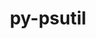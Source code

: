 ---
title: "py-psutil"
layout: cache
categories: [package, develop]
meta: {"versions": ["5.8.0", "5.9.2", "5.9.4", "5.9.5"], "compilers": ["apple-clang@=14.0.0", "apple-clang@=14.0.3", "gcc@=11.1.0", "gcc@=11.3.0", "gcc@=7.3.1", "gcc@=7.5.0", "oneapi@=2023.0.0", "oneapi@=2023.1.0", "oneapi@=2023.2.0"], "oss": ["amzn2", "ubuntu18.04", "ubuntu20.04", "ubuntu22.04", "ventura"], "platforms": ["darwin", "linux"], "targets": ["aarch64", "ivybridge", "neoverse_n1", "ppc64le", "x86_64", "x86_64_v3", "x86_64_v4"], "stacks": ["aws-isc", "aws-isc-aarch64", "data-vis-sdk", "e4s", "e4s-oneapi", "e4s-power", "ml-darwin-aarch64-mps", "ml-linux-x86_64-cpu", "ml-linux-x86_64-cuda", "ml-linux-x86_64-rocm", "radiuss", "root"], "num_specs": 134, "num_specs_by_stack": {"root": 134, "ml-darwin-aarch64-mps": 6, "aws-isc-aarch64": 6, "aws-isc": 3, "radiuss": 42, "e4s-power": 25, "e4s-oneapi": 10, "data-vis-sdk": 9, "e4s": 18, "ml-linux-x86_64-cuda": 7, "ml-linux-x86_64-rocm": 7, "ml-linux-x86_64-cpu": 7}}
spec_details: [{"hash": "fgs62dh7ugisbhgqj7sdst6fkpbgtj5d", "compiler": "apple-clang@=14.0.0", "versions": ["5.9.5"], "os": "ventura", "platform": "darwin", "target": "aarch64", "variants": ["build_system=python_pip"], "stacks": ["root", "ml-darwin-aarch64-mps"], "size": "-", "tarball": "https://binaries.spack.io/develop/build_cache/darwin-ventura-aarch64/apple-clang-14.0.0/py-psutil-5.9.5/darwin-ventura-aarch64-apple-clang-14.0.0-py-psutil-5.9.5-fgs62dh7ugisbhgqj7sdst6fkpbgtj5d.spack"}, {"hash": "kpgezqz3vezfevfazy3mk4caxkhsfrsn", "compiler": "apple-clang@=14.0.0", "versions": ["5.9.5"], "os": "ventura", "platform": "darwin", "target": "aarch64", "variants": ["build_system=python_pip"], "stacks": ["root", "ml-darwin-aarch64-mps"], "size": "-", "tarball": "https://binaries.spack.io/develop/build_cache/darwin-ventura-aarch64/apple-clang-14.0.0/py-psutil-5.9.5/darwin-ventura-aarch64-apple-clang-14.0.0-py-psutil-5.9.5-kpgezqz3vezfevfazy3mk4caxkhsfrsn.spack"}, {"hash": "a6twftlpzg3bhaldwkc7g3gdmaf3cbp4", "compiler": "apple-clang@=14.0.0", "versions": ["5.9.5"], "os": "ventura", "platform": "darwin", "target": "aarch64", "variants": ["build_system=python_pip"], "stacks": ["root", "ml-darwin-aarch64-mps"], "size": "-", "tarball": "https://binaries.spack.io/develop/build_cache/darwin-ventura-aarch64/apple-clang-14.0.0/py-psutil-5.9.5/darwin-ventura-aarch64-apple-clang-14.0.0-py-psutil-5.9.5-a6twftlpzg3bhaldwkc7g3gdmaf3cbp4.spack"}, {"hash": "23nzmp6o446zzglqrscmupw4kwwvuhkm", "compiler": "apple-clang@=14.0.0", "versions": ["5.9.5"], "os": "ventura", "platform": "darwin", "target": "aarch64", "variants": ["build_system=python_pip"], "stacks": ["root", "ml-darwin-aarch64-mps"], "size": "-", "tarball": "https://binaries.spack.io/develop/build_cache/darwin-ventura-aarch64/apple-clang-14.0.0/py-psutil-5.9.5/darwin-ventura-aarch64-apple-clang-14.0.0-py-psutil-5.9.5-23nzmp6o446zzglqrscmupw4kwwvuhkm.spack"}, {"hash": "weslvhy3rqk6td4pc5fzlzv7msfvwzly", "compiler": "apple-clang@=14.0.3", "versions": ["5.9.5"], "os": "ventura", "platform": "darwin", "target": "aarch64", "variants": ["build_system=python_pip"], "stacks": ["root", "ml-darwin-aarch64-mps"], "size": "-", "tarball": "https://binaries.spack.io/develop/build_cache/darwin-ventura-aarch64/apple-clang-14.0.3/py-psutil-5.9.5/darwin-ventura-aarch64-apple-clang-14.0.3-py-psutil-5.9.5-weslvhy3rqk6td4pc5fzlzv7msfvwzly.spack"}, {"hash": "k2f2nul6hnv2h7rmf4tb7akpf542ubtt", "compiler": "apple-clang@=14.0.3", "versions": ["5.9.5"], "os": "ventura", "platform": "darwin", "target": "aarch64", "variants": ["build_system=python_pip"], "stacks": ["root", "ml-darwin-aarch64-mps"], "size": "-", "tarball": "https://binaries.spack.io/develop/build_cache/darwin-ventura-aarch64/apple-clang-14.0.3/py-psutil-5.9.5/darwin-ventura-aarch64-apple-clang-14.0.3-py-psutil-5.9.5-k2f2nul6hnv2h7rmf4tb7akpf542ubtt.spack"}, {"hash": "jxrlavsfdqz7vth2e5ujv4vhicm7fghm", "compiler": "gcc@=7.3.1", "versions": ["5.9.5"], "os": "amzn2", "platform": "linux", "target": "aarch64", "variants": ["build_system=python_pip"], "stacks": ["root", "aws-isc-aarch64"], "size": "-", "tarball": "https://binaries.spack.io/develop/build_cache/linux-amzn2-aarch64/gcc-7.3.1/py-psutil-5.9.5/linux-amzn2-aarch64-gcc-7.3.1-py-psutil-5.9.5-jxrlavsfdqz7vth2e5ujv4vhicm7fghm.spack"}, {"hash": "45o5rad2eif3l64cu3zpluowgw2e2t3u", "compiler": "gcc@=7.3.1", "versions": ["5.9.4"], "os": "amzn2", "platform": "linux", "target": "aarch64", "variants": ["build_system=python_pip"], "stacks": ["root", "aws-isc-aarch64"], "size": "-", "tarball": "https://binaries.spack.io/develop/build_cache/linux-amzn2-aarch64/gcc-7.3.1/py-psutil-5.9.4/linux-amzn2-aarch64-gcc-7.3.1-py-psutil-5.9.4-45o5rad2eif3l64cu3zpluowgw2e2t3u.spack"}, {"hash": "mn72ufstud76llhndwfigeycpno3lpvn", "compiler": "gcc@=7.3.1", "versions": ["5.9.5"], "os": "amzn2", "platform": "linux", "target": "aarch64", "variants": ["build_system=python_pip"], "stacks": ["root", "aws-isc-aarch64"], "size": "-", "tarball": "https://binaries.spack.io/develop/build_cache/linux-amzn2-aarch64/gcc-7.3.1/py-psutil-5.9.5/linux-amzn2-aarch64-gcc-7.3.1-py-psutil-5.9.5-mn72ufstud76llhndwfigeycpno3lpvn.spack"}, {"hash": "guhpeh5vanhl2d4qe4gdtnkguonmpqrl", "compiler": "gcc@=7.3.1", "versions": ["5.9.2"], "os": "amzn2", "platform": "linux", "target": "ivybridge", "variants": ["build_system=python_pip"], "stacks": ["root"], "size": "-", "tarball": "https://binaries.spack.io/develop/build_cache/linux-amzn2-ivybridge/gcc-7.3.1/py-psutil-5.9.2/linux-amzn2-ivybridge-gcc-7.3.1-py-psutil-5.9.2-guhpeh5vanhl2d4qe4gdtnkguonmpqrl.spack"}, {"hash": "morhjasunmowj233mv4ez7mgq6dcjsdh", "compiler": "gcc@=7.3.1", "versions": ["5.9.2"], "os": "amzn2", "platform": "linux", "target": "ivybridge", "variants": ["build_system=python_pip"], "stacks": ["root"], "size": "-", "tarball": "https://binaries.spack.io/develop/build_cache/linux-amzn2-ivybridge/gcc-7.3.1/py-psutil-5.9.2/linux-amzn2-ivybridge-gcc-7.3.1-py-psutil-5.9.2-morhjasunmowj233mv4ez7mgq6dcjsdh.spack"}, {"hash": "2gjlt5xepnzernckzrr4ynheapdrxym2", "compiler": "gcc@=7.3.1", "versions": ["5.9.4"], "os": "amzn2", "platform": "linux", "target": "neoverse_n1", "variants": ["build_system=python_pip"], "stacks": ["root", "aws-isc-aarch64"], "size": "-", "tarball": "https://binaries.spack.io/develop/build_cache/linux-amzn2-neoverse_n1/gcc-7.3.1/py-psutil-5.9.4/linux-amzn2-neoverse_n1-gcc-7.3.1-py-psutil-5.9.4-2gjlt5xepnzernckzrr4ynheapdrxym2.spack"}, {"hash": "yxbxhztcido3a2yysmqhmgomd47dqg6r", "compiler": "gcc@=7.3.1", "versions": ["5.9.5"], "os": "amzn2", "platform": "linux", "target": "neoverse_n1", "variants": ["build_system=python_pip"], "stacks": ["root", "aws-isc-aarch64"], "size": "-", "tarball": "https://binaries.spack.io/develop/build_cache/linux-amzn2-neoverse_n1/gcc-7.3.1/py-psutil-5.9.5/linux-amzn2-neoverse_n1-gcc-7.3.1-py-psutil-5.9.5-yxbxhztcido3a2yysmqhmgomd47dqg6r.spack"}, {"hash": "y2mkeysj4c6f4rinquaassukjanfgqyz", "compiler": "gcc@=7.3.1", "versions": ["5.9.5"], "os": "amzn2", "platform": "linux", "target": "neoverse_n1", "variants": ["build_system=python_pip"], "stacks": ["root", "aws-isc-aarch64"], "size": "-", "tarball": "https://binaries.spack.io/develop/build_cache/linux-amzn2-neoverse_n1/gcc-7.3.1/py-psutil-5.9.5/linux-amzn2-neoverse_n1-gcc-7.3.1-py-psutil-5.9.5-y2mkeysj4c6f4rinquaassukjanfgqyz.spack"}, {"hash": "ewzd4lkw773e3dgmu3r32u34hmau7xo5", "compiler": "gcc@=7.3.1", "versions": ["5.9.2"], "os": "amzn2", "platform": "linux", "target": "x86_64_v3", "variants": ["build_system=python_pip"], "stacks": ["root"], "size": "-", "tarball": "https://binaries.spack.io/develop/build_cache/linux-amzn2-x86_64_v3/gcc-7.3.1/py-psutil-5.9.2/linux-amzn2-x86_64_v3-gcc-7.3.1-py-psutil-5.9.2-ewzd4lkw773e3dgmu3r32u34hmau7xo5.spack"}, {"hash": "o7vzapojwnelgdvvqlkpo2xnnlybv4hg", "compiler": "gcc@=7.3.1", "versions": ["5.9.2"], "os": "amzn2", "platform": "linux", "target": "x86_64_v3", "variants": [], "stacks": ["root"], "size": "-", "tarball": "https://binaries.spack.io/develop/build_cache/linux-amzn2-x86_64_v3/gcc-7.3.1/py-psutil-5.9.2/linux-amzn2-x86_64_v3-gcc-7.3.1-py-psutil-5.9.2-o7vzapojwnelgdvvqlkpo2xnnlybv4hg.spack"}, {"hash": "mvz4yiysmhmhvnux6jhmfavuotkybhay", "compiler": "gcc@=7.3.1", "versions": ["5.9.2"], "os": "amzn2", "platform": "linux", "target": "x86_64_v3", "variants": [], "stacks": ["root"], "size": "-", "tarball": "https://binaries.spack.io/develop/build_cache/linux-amzn2-x86_64_v3/gcc-7.3.1/py-psutil-5.9.2/linux-amzn2-x86_64_v3-gcc-7.3.1-py-psutil-5.9.2-mvz4yiysmhmhvnux6jhmfavuotkybhay.spack"}, {"hash": "fm24qsw36padaf7qjfq3ieo34rhpceso", "compiler": "gcc@=7.3.1", "versions": ["5.9.2"], "os": "amzn2", "platform": "linux", "target": "x86_64_v3", "variants": ["build_system=python_pip"], "stacks": ["root"], "size": "-", "tarball": "https://binaries.spack.io/develop/build_cache/linux-amzn2-x86_64_v3/gcc-7.3.1/py-psutil-5.9.2/linux-amzn2-x86_64_v3-gcc-7.3.1-py-psutil-5.9.2-fm24qsw36padaf7qjfq3ieo34rhpceso.spack"}, {"hash": "k4x4moxzxrpnpokl2qtlf3pmaicq7rve", "compiler": "gcc@=7.3.1", "versions": ["5.9.2"], "os": "amzn2", "platform": "linux", "target": "x86_64_v3", "variants": ["build_system=python_pip"], "stacks": ["root"], "size": "-", "tarball": "https://binaries.spack.io/develop/build_cache/linux-amzn2-x86_64_v3/gcc-7.3.1/py-psutil-5.9.2/linux-amzn2-x86_64_v3-gcc-7.3.1-py-psutil-5.9.2-k4x4moxzxrpnpokl2qtlf3pmaicq7rve.spack"}, {"hash": "zwjnigmh33e5w6x463crzdcw4okqx2rr", "compiler": "gcc@=7.3.1", "versions": ["5.9.5"], "os": "amzn2", "platform": "linux", "target": "x86_64_v3", "variants": ["build_system=python_pip"], "stacks": ["root", "aws-isc"], "size": "-", "tarball": "https://binaries.spack.io/develop/build_cache/linux-amzn2-x86_64_v3/gcc-7.3.1/py-psutil-5.9.5/linux-amzn2-x86_64_v3-gcc-7.3.1-py-psutil-5.9.5-zwjnigmh33e5w6x463crzdcw4okqx2rr.spack"}, {"hash": "fe7izc6z4qfq3ipzbiutsvs3dep3iqsx", "compiler": "gcc@=7.3.1", "versions": ["5.9.4"], "os": "amzn2", "platform": "linux", "target": "x86_64_v3", "variants": ["build_system=python_pip"], "stacks": ["root", "aws-isc"], "size": "-", "tarball": "https://binaries.spack.io/develop/build_cache/linux-amzn2-x86_64_v3/gcc-7.3.1/py-psutil-5.9.4/linux-amzn2-x86_64_v3-gcc-7.3.1-py-psutil-5.9.4-fe7izc6z4qfq3ipzbiutsvs3dep3iqsx.spack"}, {"hash": "tmx5x2co3p5qztox6nnth64p4zrulipw", "compiler": "gcc@=7.3.1", "versions": ["5.9.5"], "os": "amzn2", "platform": "linux", "target": "x86_64_v3", "variants": ["build_system=python_pip"], "stacks": ["root", "aws-isc"], "size": "-", "tarball": "https://binaries.spack.io/develop/build_cache/linux-amzn2-x86_64_v3/gcc-7.3.1/py-psutil-5.9.5/linux-amzn2-x86_64_v3-gcc-7.3.1-py-psutil-5.9.5-tmx5x2co3p5qztox6nnth64p4zrulipw.spack"}, {"hash": "4uujcjlmo6j74u7onezilqdsfmvfcrau", "compiler": "gcc@=7.3.1", "versions": ["5.9.2"], "os": "amzn2", "platform": "linux", "target": "x86_64_v4", "variants": [], "stacks": ["root"], "size": "-", "tarball": "https://binaries.spack.io/develop/build_cache/linux-amzn2-x86_64_v4/gcc-7.3.1/py-psutil-5.9.2/linux-amzn2-x86_64_v4-gcc-7.3.1-py-psutil-5.9.2-4uujcjlmo6j74u7onezilqdsfmvfcrau.spack"}, {"hash": "j2v4spysqyruyz4vf6pekqaka7bblynz", "compiler": "gcc@=7.5.0", "versions": ["5.8.0"], "os": "ubuntu18.04", "platform": "linux", "target": "x86_64", "variants": [], "stacks": ["root", "radiuss"], "size": "-", "tarball": "https://binaries.spack.io/develop/build_cache/linux-ubuntu18.04-x86_64/gcc-7.5.0/py-psutil-5.8.0/linux-ubuntu18.04-x86_64-gcc-7.5.0-py-psutil-5.8.0-j2v4spysqyruyz4vf6pekqaka7bblynz.spack"}, {"hash": "tv2uu2uqq3rkvvuyztbegzht7o5mk7cr", "compiler": "gcc@=7.5.0", "versions": ["5.8.0"], "os": "ubuntu18.04", "platform": "linux", "target": "x86_64", "variants": [], "stacks": ["root", "radiuss"], "size": "-", "tarball": "https://binaries.spack.io/develop/build_cache/linux-ubuntu18.04-x86_64/gcc-7.5.0/py-psutil-5.8.0/linux-ubuntu18.04-x86_64-gcc-7.5.0-py-psutil-5.8.0-tv2uu2uqq3rkvvuyztbegzht7o5mk7cr.spack"}, {"hash": "nkrf55fqtfkpxvhtkjpnvf4nl7u4nlrh", "compiler": "gcc@=7.5.0", "versions": ["5.8.0"], "os": "ubuntu18.04", "platform": "linux", "target": "x86_64", "variants": [], "stacks": ["root", "radiuss"], "size": "-", "tarball": "https://binaries.spack.io/develop/build_cache/linux-ubuntu18.04-x86_64/gcc-7.5.0/py-psutil-5.8.0/linux-ubuntu18.04-x86_64-gcc-7.5.0-py-psutil-5.8.0-nkrf55fqtfkpxvhtkjpnvf4nl7u4nlrh.spack"}, {"hash": "m6ugrbg3vp4phd7ksu6po37t4nwbzrfg", "compiler": "gcc@=7.5.0", "versions": ["5.9.2"], "os": "ubuntu18.04", "platform": "linux", "target": "x86_64", "variants": ["build_system=python_pip"], "stacks": ["root", "radiuss"], "size": "-", "tarball": "https://binaries.spack.io/develop/build_cache/linux-ubuntu18.04-x86_64/gcc-7.5.0/py-psutil-5.9.2/linux-ubuntu18.04-x86_64-gcc-7.5.0-py-psutil-5.9.2-m6ugrbg3vp4phd7ksu6po37t4nwbzrfg.spack"}, {"hash": "m7orln5wmpnvhgouz4c2xvcbm47stznd", "compiler": "gcc@=7.5.0", "versions": ["5.8.0"], "os": "ubuntu18.04", "platform": "linux", "target": "x86_64", "variants": [], "stacks": ["root", "radiuss"], "size": "-", "tarball": "https://binaries.spack.io/develop/build_cache/linux-ubuntu18.04-x86_64/gcc-7.5.0/py-psutil-5.8.0/linux-ubuntu18.04-x86_64-gcc-7.5.0-py-psutil-5.8.0-m7orln5wmpnvhgouz4c2xvcbm47stznd.spack"}, {"hash": "fqfoyrtmbefd2iqpad4nwafugbr6lp2s", "compiler": "gcc@=7.5.0", "versions": ["5.8.0"], "os": "ubuntu18.04", "platform": "linux", "target": "x86_64", "variants": [], "stacks": ["root", "radiuss"], "size": "-", "tarball": "https://binaries.spack.io/develop/build_cache/linux-ubuntu18.04-x86_64/gcc-7.5.0/py-psutil-5.8.0/linux-ubuntu18.04-x86_64-gcc-7.5.0-py-psutil-5.8.0-fqfoyrtmbefd2iqpad4nwafugbr6lp2s.spack"}, {"hash": "bberr5d2vciogxvwj3n5dlamkt4cxitr", "compiler": "gcc@=7.5.0", "versions": ["5.8.0"], "os": "ubuntu18.04", "platform": "linux", "target": "x86_64", "variants": [], "stacks": ["root", "radiuss"], "size": "-", "tarball": "https://binaries.spack.io/develop/build_cache/linux-ubuntu18.04-x86_64/gcc-7.5.0/py-psutil-5.8.0/linux-ubuntu18.04-x86_64-gcc-7.5.0-py-psutil-5.8.0-bberr5d2vciogxvwj3n5dlamkt4cxitr.spack"}, {"hash": "ennvzf24q5nnilisrzm35644qmzp37zg", "compiler": "gcc@=7.5.0", "versions": ["5.8.0"], "os": "ubuntu18.04", "platform": "linux", "target": "x86_64", "variants": [], "stacks": ["root", "radiuss"], "size": "-", "tarball": "https://binaries.spack.io/develop/build_cache/linux-ubuntu18.04-x86_64/gcc-7.5.0/py-psutil-5.8.0/linux-ubuntu18.04-x86_64-gcc-7.5.0-py-psutil-5.8.0-ennvzf24q5nnilisrzm35644qmzp37zg.spack"}, {"hash": "jldzvlmcenwtjksiqot2vwnjzzuyh4gn", "compiler": "gcc@=7.5.0", "versions": ["5.8.0"], "os": "ubuntu18.04", "platform": "linux", "target": "x86_64", "variants": [], "stacks": ["root", "radiuss"], "size": "-", "tarball": "https://binaries.spack.io/develop/build_cache/linux-ubuntu18.04-x86_64/gcc-7.5.0/py-psutil-5.8.0/linux-ubuntu18.04-x86_64-gcc-7.5.0-py-psutil-5.8.0-jldzvlmcenwtjksiqot2vwnjzzuyh4gn.spack"}, {"hash": "4fufruzin7bpmvymegwgwcah3helsgey", "compiler": "gcc@=7.5.0", "versions": ["5.8.0"], "os": "ubuntu18.04", "platform": "linux", "target": "x86_64", "variants": [], "stacks": ["root", "radiuss"], "size": "-", "tarball": "https://binaries.spack.io/develop/build_cache/linux-ubuntu18.04-x86_64/gcc-7.5.0/py-psutil-5.8.0/linux-ubuntu18.04-x86_64-gcc-7.5.0-py-psutil-5.8.0-4fufruzin7bpmvymegwgwcah3helsgey.spack"}, {"hash": "2am4yahmb3qd7s6v5kbjn2yg6mqv6o7i", "compiler": "gcc@=7.5.0", "versions": ["5.8.0"], "os": "ubuntu18.04", "platform": "linux", "target": "x86_64", "variants": [], "stacks": ["root", "radiuss"], "size": "-", "tarball": "https://binaries.spack.io/develop/build_cache/linux-ubuntu18.04-x86_64/gcc-7.5.0/py-psutil-5.8.0/linux-ubuntu18.04-x86_64-gcc-7.5.0-py-psutil-5.8.0-2am4yahmb3qd7s6v5kbjn2yg6mqv6o7i.spack"}, {"hash": "si6hw3vc6kghpewifciesijse4rl43rq", "compiler": "gcc@=7.5.0", "versions": ["5.9.2"], "os": "ubuntu18.04", "platform": "linux", "target": "x86_64", "variants": ["build_system=python_pip"], "stacks": ["root", "radiuss"], "size": "-", "tarball": "https://binaries.spack.io/develop/build_cache/linux-ubuntu18.04-x86_64/gcc-7.5.0/py-psutil-5.9.2/linux-ubuntu18.04-x86_64-gcc-7.5.0-py-psutil-5.9.2-si6hw3vc6kghpewifciesijse4rl43rq.spack"}, {"hash": "4pnq7rrl3eoj3j2j4yjlj62up4dkymnv", "compiler": "gcc@=7.5.0", "versions": ["5.8.0"], "os": "ubuntu18.04", "platform": "linux", "target": "x86_64", "variants": [], "stacks": ["root", "radiuss"], "size": "-", "tarball": "https://binaries.spack.io/develop/build_cache/linux-ubuntu18.04-x86_64/gcc-7.5.0/py-psutil-5.8.0/linux-ubuntu18.04-x86_64-gcc-7.5.0-py-psutil-5.8.0-4pnq7rrl3eoj3j2j4yjlj62up4dkymnv.spack"}, {"hash": "ie3md646h6744d23nwqxfut565sjpwvc", "compiler": "gcc@=7.5.0", "versions": ["5.8.0"], "os": "ubuntu18.04", "platform": "linux", "target": "x86_64", "variants": [], "stacks": ["root", "radiuss"], "size": "-", "tarball": "https://binaries.spack.io/develop/build_cache/linux-ubuntu18.04-x86_64/gcc-7.5.0/py-psutil-5.8.0/linux-ubuntu18.04-x86_64-gcc-7.5.0-py-psutil-5.8.0-ie3md646h6744d23nwqxfut565sjpwvc.spack"}, {"hash": "orsftyzs2ys4z2vcwhikorpbkn7uxs5h", "compiler": "gcc@=7.5.0", "versions": ["5.8.0"], "os": "ubuntu18.04", "platform": "linux", "target": "x86_64", "variants": [], "stacks": ["root", "radiuss"], "size": "-", "tarball": "https://binaries.spack.io/develop/build_cache/linux-ubuntu18.04-x86_64/gcc-7.5.0/py-psutil-5.8.0/linux-ubuntu18.04-x86_64-gcc-7.5.0-py-psutil-5.8.0-orsftyzs2ys4z2vcwhikorpbkn7uxs5h.spack"}, {"hash": "pcqh6fvh7ydyte4ihj73xajm6r47yxkp", "compiler": "gcc@=7.5.0", "versions": ["5.8.0"], "os": "ubuntu18.04", "platform": "linux", "target": "x86_64", "variants": [], "stacks": ["root", "radiuss"], "size": "-", "tarball": "https://binaries.spack.io/develop/build_cache/linux-ubuntu18.04-x86_64/gcc-7.5.0/py-psutil-5.8.0/linux-ubuntu18.04-x86_64-gcc-7.5.0-py-psutil-5.8.0-pcqh6fvh7ydyte4ihj73xajm6r47yxkp.spack"}, {"hash": "rxnsupkboirz2fetmnit3mp7vvcaeek4", "compiler": "gcc@=7.5.0", "versions": ["5.8.0"], "os": "ubuntu18.04", "platform": "linux", "target": "x86_64", "variants": [], "stacks": ["root", "radiuss"], "size": "-", "tarball": "https://binaries.spack.io/develop/build_cache/linux-ubuntu18.04-x86_64/gcc-7.5.0/py-psutil-5.8.0/linux-ubuntu18.04-x86_64-gcc-7.5.0-py-psutil-5.8.0-rxnsupkboirz2fetmnit3mp7vvcaeek4.spack"}, {"hash": "wendkwzynm2cnrtlhysqslij4gdyrxdo", "compiler": "gcc@=7.5.0", "versions": ["5.8.0"], "os": "ubuntu18.04", "platform": "linux", "target": "x86_64", "variants": [], "stacks": ["root", "radiuss"], "size": "-", "tarball": "https://binaries.spack.io/develop/build_cache/linux-ubuntu18.04-x86_64/gcc-7.5.0/py-psutil-5.8.0/linux-ubuntu18.04-x86_64-gcc-7.5.0-py-psutil-5.8.0-wendkwzynm2cnrtlhysqslij4gdyrxdo.spack"}, {"hash": "lxmndoktrtys55p2aiojynezmt3bhz4j", "compiler": "gcc@=7.5.0", "versions": ["5.9.2"], "os": "ubuntu18.04", "platform": "linux", "target": "x86_64", "variants": ["build_system=python_pip"], "stacks": ["root", "radiuss"], "size": "-", "tarball": "https://binaries.spack.io/develop/build_cache/linux-ubuntu18.04-x86_64/gcc-7.5.0/py-psutil-5.9.2/linux-ubuntu18.04-x86_64-gcc-7.5.0-py-psutil-5.9.2-lxmndoktrtys55p2aiojynezmt3bhz4j.spack"}, {"hash": "yyul2tkhyjhoaz67ljeutjlu5bzudyj3", "compiler": "gcc@=7.5.0", "versions": ["5.9.4"], "os": "ubuntu18.04", "platform": "linux", "target": "x86_64", "variants": ["build_system=python_pip"], "stacks": ["root", "radiuss"], "size": "-", "tarball": "https://binaries.spack.io/develop/build_cache/linux-ubuntu18.04-x86_64/gcc-7.5.0/py-psutil-5.9.4/linux-ubuntu18.04-x86_64-gcc-7.5.0-py-psutil-5.9.4-yyul2tkhyjhoaz67ljeutjlu5bzudyj3.spack"}, {"hash": "ldbht2medsytlkh7nhdo54gn47cj5hqf", "compiler": "gcc@=7.5.0", "versions": ["5.8.0"], "os": "ubuntu18.04", "platform": "linux", "target": "x86_64", "variants": [], "stacks": ["root", "radiuss"], "size": "-", "tarball": "https://binaries.spack.io/develop/build_cache/linux-ubuntu18.04-x86_64/gcc-7.5.0/py-psutil-5.8.0/linux-ubuntu18.04-x86_64-gcc-7.5.0-py-psutil-5.8.0-ldbht2medsytlkh7nhdo54gn47cj5hqf.spack"}, {"hash": "nipbjcacvflvvhqqyiz7scpcrdjwod45", "compiler": "gcc@=7.5.0", "versions": ["5.8.0"], "os": "ubuntu18.04", "platform": "linux", "target": "x86_64", "variants": [], "stacks": ["root", "radiuss"], "size": "-", "tarball": "https://binaries.spack.io/develop/build_cache/linux-ubuntu18.04-x86_64/gcc-7.5.0/py-psutil-5.8.0/linux-ubuntu18.04-x86_64-gcc-7.5.0-py-psutil-5.8.0-nipbjcacvflvvhqqyiz7scpcrdjwod45.spack"}, {"hash": "2wjovl52vzmx6ylggdnchelrfhehcjny", "compiler": "gcc@=7.5.0", "versions": ["5.8.0"], "os": "ubuntu18.04", "platform": "linux", "target": "x86_64", "variants": [], "stacks": ["root", "radiuss"], "size": "-", "tarball": "https://binaries.spack.io/develop/build_cache/linux-ubuntu18.04-x86_64/gcc-7.5.0/py-psutil-5.8.0/linux-ubuntu18.04-x86_64-gcc-7.5.0-py-psutil-5.8.0-2wjovl52vzmx6ylggdnchelrfhehcjny.spack"}, {"hash": "35sjouuuyo2vtx4d4gbaamlrnylzmsi7", "compiler": "gcc@=7.5.0", "versions": ["5.8.0"], "os": "ubuntu18.04", "platform": "linux", "target": "x86_64", "variants": [], "stacks": ["root", "radiuss"], "size": "-", "tarball": "https://binaries.spack.io/develop/build_cache/linux-ubuntu18.04-x86_64/gcc-7.5.0/py-psutil-5.8.0/linux-ubuntu18.04-x86_64-gcc-7.5.0-py-psutil-5.8.0-35sjouuuyo2vtx4d4gbaamlrnylzmsi7.spack"}, {"hash": "f7v3yjqe46gysnguvhjzkeuwverpui5d", "compiler": "gcc@=7.5.0", "versions": ["5.8.0"], "os": "ubuntu18.04", "platform": "linux", "target": "x86_64", "variants": [], "stacks": ["root", "radiuss"], "size": "-", "tarball": "https://binaries.spack.io/develop/build_cache/linux-ubuntu18.04-x86_64/gcc-7.5.0/py-psutil-5.8.0/linux-ubuntu18.04-x86_64-gcc-7.5.0-py-psutil-5.8.0-f7v3yjqe46gysnguvhjzkeuwverpui5d.spack"}, {"hash": "4zke6utbpzll6ir5wua7olqemfjazhlv", "compiler": "gcc@=7.5.0", "versions": ["5.8.0"], "os": "ubuntu18.04", "platform": "linux", "target": "x86_64", "variants": [], "stacks": ["root", "radiuss"], "size": "-", "tarball": "https://binaries.spack.io/develop/build_cache/linux-ubuntu18.04-x86_64/gcc-7.5.0/py-psutil-5.8.0/linux-ubuntu18.04-x86_64-gcc-7.5.0-py-psutil-5.8.0-4zke6utbpzll6ir5wua7olqemfjazhlv.spack"}, {"hash": "2dmnt3ohl2ozqhbm7aci4mv64h4rfyua", "compiler": "gcc@=7.5.0", "versions": ["5.8.0"], "os": "ubuntu18.04", "platform": "linux", "target": "x86_64", "variants": [], "stacks": ["root", "radiuss"], "size": "-", "tarball": "https://binaries.spack.io/develop/build_cache/linux-ubuntu18.04-x86_64/gcc-7.5.0/py-psutil-5.8.0/linux-ubuntu18.04-x86_64-gcc-7.5.0-py-psutil-5.8.0-2dmnt3ohl2ozqhbm7aci4mv64h4rfyua.spack"}, {"hash": "42ebflyqt7ggzd56vtjvqeynrqhnfwlj", "compiler": "gcc@=7.5.0", "versions": ["5.8.0"], "os": "ubuntu18.04", "platform": "linux", "target": "x86_64", "variants": [], "stacks": ["root", "radiuss"], "size": "-", "tarball": "https://binaries.spack.io/develop/build_cache/linux-ubuntu18.04-x86_64/gcc-7.5.0/py-psutil-5.8.0/linux-ubuntu18.04-x86_64-gcc-7.5.0-py-psutil-5.8.0-42ebflyqt7ggzd56vtjvqeynrqhnfwlj.spack"}, {"hash": "y3dm3kxb3funxcv6r3cjpgmvhp55c2ya", "compiler": "gcc@=7.5.0", "versions": ["5.8.0"], "os": "ubuntu18.04", "platform": "linux", "target": "x86_64", "variants": [], "stacks": ["root", "radiuss"], "size": "-", "tarball": "https://binaries.spack.io/develop/build_cache/linux-ubuntu18.04-x86_64/gcc-7.5.0/py-psutil-5.8.0/linux-ubuntu18.04-x86_64-gcc-7.5.0-py-psutil-5.8.0-y3dm3kxb3funxcv6r3cjpgmvhp55c2ya.spack"}, {"hash": "gdmoqkkuogobb2bgz47q5rpdcjap2f5j", "compiler": "gcc@=7.5.0", "versions": ["5.8.0"], "os": "ubuntu18.04", "platform": "linux", "target": "x86_64", "variants": [], "stacks": ["root", "radiuss"], "size": "-", "tarball": "https://binaries.spack.io/develop/build_cache/linux-ubuntu18.04-x86_64/gcc-7.5.0/py-psutil-5.8.0/linux-ubuntu18.04-x86_64-gcc-7.5.0-py-psutil-5.8.0-gdmoqkkuogobb2bgz47q5rpdcjap2f5j.spack"}, {"hash": "jfifqvi2j7cpabm5nicl3hf23lvwyroa", "compiler": "gcc@=7.5.0", "versions": ["5.8.0"], "os": "ubuntu18.04", "platform": "linux", "target": "x86_64", "variants": [], "stacks": ["root", "radiuss"], "size": "-", "tarball": "https://binaries.spack.io/develop/build_cache/linux-ubuntu18.04-x86_64/gcc-7.5.0/py-psutil-5.8.0/linux-ubuntu18.04-x86_64-gcc-7.5.0-py-psutil-5.8.0-jfifqvi2j7cpabm5nicl3hf23lvwyroa.spack"}, {"hash": "i535htzf4jk7bcuidvuoubxwswrobeqm", "compiler": "gcc@=7.5.0", "versions": ["5.8.0"], "os": "ubuntu18.04", "platform": "linux", "target": "x86_64", "variants": [], "stacks": ["root", "radiuss"], "size": "-", "tarball": "https://binaries.spack.io/develop/build_cache/linux-ubuntu18.04-x86_64/gcc-7.5.0/py-psutil-5.8.0/linux-ubuntu18.04-x86_64-gcc-7.5.0-py-psutil-5.8.0-i535htzf4jk7bcuidvuoubxwswrobeqm.spack"}, {"hash": "5faeatb5behiahw53i6lc4d774xfd5nk", "compiler": "gcc@=7.5.0", "versions": ["5.8.0"], "os": "ubuntu18.04", "platform": "linux", "target": "x86_64", "variants": [], "stacks": ["root", "radiuss"], "size": "-", "tarball": "https://binaries.spack.io/develop/build_cache/linux-ubuntu18.04-x86_64/gcc-7.5.0/py-psutil-5.8.0/linux-ubuntu18.04-x86_64-gcc-7.5.0-py-psutil-5.8.0-5faeatb5behiahw53i6lc4d774xfd5nk.spack"}, {"hash": "72g3s2jizzcfd3cudcn3k5bvenftmjgl", "compiler": "gcc@=7.5.0", "versions": ["5.8.0"], "os": "ubuntu18.04", "platform": "linux", "target": "x86_64", "variants": [], "stacks": ["root", "radiuss"], "size": "-", "tarball": "https://binaries.spack.io/develop/build_cache/linux-ubuntu18.04-x86_64/gcc-7.5.0/py-psutil-5.8.0/linux-ubuntu18.04-x86_64-gcc-7.5.0-py-psutil-5.8.0-72g3s2jizzcfd3cudcn3k5bvenftmjgl.spack"}, {"hash": "qehczztlpfjoksadkfh6vughodofwt5e", "compiler": "gcc@=7.5.0", "versions": ["5.9.4"], "os": "ubuntu18.04", "platform": "linux", "target": "x86_64_v3", "variants": ["build_system=python_pip"], "stacks": ["root", "radiuss"], "size": "-", "tarball": "https://binaries.spack.io/develop/build_cache/linux-ubuntu18.04-x86_64_v3/gcc-7.5.0/py-psutil-5.9.4/linux-ubuntu18.04-x86_64_v3-gcc-7.5.0-py-psutil-5.9.4-qehczztlpfjoksadkfh6vughodofwt5e.spack"}, {"hash": "77b5ijbawtl7qsn7ahlsjwlwp3aqrcih", "compiler": "gcc@=7.5.0", "versions": ["5.9.4"], "os": "ubuntu18.04", "platform": "linux", "target": "x86_64_v3", "variants": ["build_system=python_pip"], "stacks": ["root", "radiuss"], "size": "-", "tarball": "https://binaries.spack.io/develop/build_cache/linux-ubuntu18.04-x86_64_v3/gcc-7.5.0/py-psutil-5.9.4/linux-ubuntu18.04-x86_64_v3-gcc-7.5.0-py-psutil-5.9.4-77b5ijbawtl7qsn7ahlsjwlwp3aqrcih.spack"}, {"hash": "pqzptwdujcrejd3zaqtucg3hz64xghtn", "compiler": "gcc@=7.5.0", "versions": ["5.9.4"], "os": "ubuntu18.04", "platform": "linux", "target": "x86_64_v3", "variants": ["build_system=python_pip"], "stacks": ["root", "radiuss"], "size": "-", "tarball": "https://binaries.spack.io/develop/build_cache/linux-ubuntu18.04-x86_64_v3/gcc-7.5.0/py-psutil-5.9.4/linux-ubuntu18.04-x86_64_v3-gcc-7.5.0-py-psutil-5.9.4-pqzptwdujcrejd3zaqtucg3hz64xghtn.spack"}, {"hash": "xn2nyeirbi4su33uyqqpgxnkinj5z5zb", "compiler": "gcc@=7.5.0", "versions": ["5.9.4"], "os": "ubuntu18.04", "platform": "linux", "target": "x86_64_v3", "variants": ["build_system=python_pip"], "stacks": ["root", "radiuss"], "size": "-", "tarball": "https://binaries.spack.io/develop/build_cache/linux-ubuntu18.04-x86_64_v3/gcc-7.5.0/py-psutil-5.9.4/linux-ubuntu18.04-x86_64_v3-gcc-7.5.0-py-psutil-5.9.4-xn2nyeirbi4su33uyqqpgxnkinj5z5zb.spack"}, {"hash": "ekvhgffeta6zikvzil2krlamtmocohvg", "compiler": "gcc@=7.5.0", "versions": ["5.9.4"], "os": "ubuntu18.04", "platform": "linux", "target": "x86_64_v3", "variants": ["build_system=python_pip"], "stacks": ["root", "radiuss"], "size": "-", "tarball": "https://binaries.spack.io/develop/build_cache/linux-ubuntu18.04-x86_64_v3/gcc-7.5.0/py-psutil-5.9.4/linux-ubuntu18.04-x86_64_v3-gcc-7.5.0-py-psutil-5.9.4-ekvhgffeta6zikvzil2krlamtmocohvg.spack"}, {"hash": "mcaplnytwddvce6uctbepw5ia4n25tyi", "compiler": "gcc@=7.5.0", "versions": ["5.9.4"], "os": "ubuntu18.04", "platform": "linux", "target": "x86_64_v3", "variants": ["build_system=python_pip"], "stacks": ["root", "radiuss"], "size": "-", "tarball": "https://binaries.spack.io/develop/build_cache/linux-ubuntu18.04-x86_64_v3/gcc-7.5.0/py-psutil-5.9.4/linux-ubuntu18.04-x86_64_v3-gcc-7.5.0-py-psutil-5.9.4-mcaplnytwddvce6uctbepw5ia4n25tyi.spack"}, {"hash": "5lshcvevwzsnoliy2u4txstcso2shpvn", "compiler": "gcc@=7.5.0", "versions": ["5.9.5"], "os": "ubuntu18.04", "platform": "linux", "target": "x86_64_v3", "variants": ["build_system=python_pip"], "stacks": ["root", "radiuss"], "size": "-", "tarball": "https://binaries.spack.io/develop/build_cache/linux-ubuntu18.04-x86_64_v3/gcc-7.5.0/py-psutil-5.9.5/linux-ubuntu18.04-x86_64_v3-gcc-7.5.0-py-psutil-5.9.5-5lshcvevwzsnoliy2u4txstcso2shpvn.spack"}, {"hash": "etuitb75uqv2fzxvk3koiyku5sc47uyc", "compiler": "gcc@=7.5.0", "versions": ["5.9.5"], "os": "ubuntu18.04", "platform": "linux", "target": "x86_64_v3", "variants": ["build_system=python_pip"], "stacks": ["root", "radiuss"], "size": "-", "tarball": "https://binaries.spack.io/develop/build_cache/linux-ubuntu18.04-x86_64_v3/gcc-7.5.0/py-psutil-5.9.5/linux-ubuntu18.04-x86_64_v3-gcc-7.5.0-py-psutil-5.9.5-etuitb75uqv2fzxvk3koiyku5sc47uyc.spack"}, {"hash": "gnfro75erih43jpnwduckefy42vlbvj6", "compiler": "gcc@=11.1.0", "versions": ["5.9.5"], "os": "ubuntu20.04", "platform": "linux", "target": "ppc64le", "variants": ["build_system=python_pip"], "stacks": ["root", "e4s-power"], "size": "-", "tarball": "https://binaries.spack.io/develop/build_cache/linux-ubuntu20.04-ppc64le/gcc-11.1.0/py-psutil-5.9.5/linux-ubuntu20.04-ppc64le-gcc-11.1.0-py-psutil-5.9.5-gnfro75erih43jpnwduckefy42vlbvj6.spack"}, {"hash": "bq47itpsdthxuofzx7pvzzadvqyp2ugg", "compiler": "gcc@=11.1.0", "versions": ["5.9.4"], "os": "ubuntu20.04", "platform": "linux", "target": "ppc64le", "variants": ["build_system=python_pip"], "stacks": ["root", "e4s-power"], "size": "-", "tarball": "https://binaries.spack.io/develop/build_cache/linux-ubuntu20.04-ppc64le/gcc-11.1.0/py-psutil-5.9.4/linux-ubuntu20.04-ppc64le-gcc-11.1.0-py-psutil-5.9.4-bq47itpsdthxuofzx7pvzzadvqyp2ugg.spack"}, {"hash": "lkfrk5iimgm6l2r2lmbloodqvcbuimtz", "compiler": "gcc@=11.1.0", "versions": ["5.9.4"], "os": "ubuntu20.04", "platform": "linux", "target": "ppc64le", "variants": ["build_system=python_pip"], "stacks": ["root", "e4s-power"], "size": "-", "tarball": "https://binaries.spack.io/develop/build_cache/linux-ubuntu20.04-ppc64le/gcc-11.1.0/py-psutil-5.9.4/linux-ubuntu20.04-ppc64le-gcc-11.1.0-py-psutil-5.9.4-lkfrk5iimgm6l2r2lmbloodqvcbuimtz.spack"}, {"hash": "x2aobnsmy3rauio6we6oebjsasyiiphr", "compiler": "gcc@=11.1.0", "versions": ["5.9.5"], "os": "ubuntu20.04", "platform": "linux", "target": "ppc64le", "variants": ["build_system=python_pip"], "stacks": ["root", "e4s-power"], "size": "-", "tarball": "https://binaries.spack.io/develop/build_cache/linux-ubuntu20.04-ppc64le/gcc-11.1.0/py-psutil-5.9.5/linux-ubuntu20.04-ppc64le-gcc-11.1.0-py-psutil-5.9.5-x2aobnsmy3rauio6we6oebjsasyiiphr.spack"}, {"hash": "ikfjvbkmvor352363jhkrdfkdxenjqsa", "compiler": "gcc@=11.1.0", "versions": ["5.9.5"], "os": "ubuntu20.04", "platform": "linux", "target": "ppc64le", "variants": ["build_system=python_pip"], "stacks": ["root", "e4s-power"], "size": "-", "tarball": "https://binaries.spack.io/develop/build_cache/linux-ubuntu20.04-ppc64le/gcc-11.1.0/py-psutil-5.9.5/linux-ubuntu20.04-ppc64le-gcc-11.1.0-py-psutil-5.9.5-ikfjvbkmvor352363jhkrdfkdxenjqsa.spack"}, {"hash": "luks2okf4euemdr6brshj7q7fo3kbtvc", "compiler": "gcc@=11.1.0", "versions": ["5.9.5"], "os": "ubuntu20.04", "platform": "linux", "target": "ppc64le", "variants": ["build_system=python_pip"], "stacks": ["root", "e4s-power"], "size": "-", "tarball": "https://binaries.spack.io/develop/build_cache/linux-ubuntu20.04-ppc64le/gcc-11.1.0/py-psutil-5.9.5/linux-ubuntu20.04-ppc64le-gcc-11.1.0-py-psutil-5.9.5-luks2okf4euemdr6brshj7q7fo3kbtvc.spack"}, {"hash": "yi2erm2b72tlflvclntotjxhl4tv54db", "compiler": "gcc@=11.1.0", "versions": ["5.9.5"], "os": "ubuntu20.04", "platform": "linux", "target": "ppc64le", "variants": ["build_system=python_pip"], "stacks": ["root", "e4s-power"], "size": "-", "tarball": "https://binaries.spack.io/develop/build_cache/linux-ubuntu20.04-ppc64le/gcc-11.1.0/py-psutil-5.9.5/linux-ubuntu20.04-ppc64le-gcc-11.1.0-py-psutil-5.9.5-yi2erm2b72tlflvclntotjxhl4tv54db.spack"}, {"hash": "fll7k5u2vdp5mlsy4lq4ulxrdtsxu53l", "compiler": "gcc@=11.1.0", "versions": ["5.9.5"], "os": "ubuntu20.04", "platform": "linux", "target": "ppc64le", "variants": ["build_system=python_pip"], "stacks": ["root", "e4s-power"], "size": "-", "tarball": "https://binaries.spack.io/develop/build_cache/linux-ubuntu20.04-ppc64le/gcc-11.1.0/py-psutil-5.9.5/linux-ubuntu20.04-ppc64le-gcc-11.1.0-py-psutil-5.9.5-fll7k5u2vdp5mlsy4lq4ulxrdtsxu53l.spack"}, {"hash": "vv6pc77vtc5ah6kt5shbjgbkqhkxzypq", "compiler": "gcc@=11.1.0", "versions": ["5.9.5"], "os": "ubuntu20.04", "platform": "linux", "target": "ppc64le", "variants": ["build_system=python_pip"], "stacks": ["root", "e4s-power"], "size": "-", "tarball": "https://binaries.spack.io/develop/build_cache/linux-ubuntu20.04-ppc64le/gcc-11.1.0/py-psutil-5.9.5/linux-ubuntu20.04-ppc64le-gcc-11.1.0-py-psutil-5.9.5-vv6pc77vtc5ah6kt5shbjgbkqhkxzypq.spack"}, {"hash": "uknmj3icnstdui5wqj3br4dx4zrpb2ld", "compiler": "gcc@=11.1.0", "versions": ["5.9.5"], "os": "ubuntu20.04", "platform": "linux", "target": "ppc64le", "variants": ["build_system=python_pip"], "stacks": ["root", "e4s-power"], "size": "-", "tarball": "https://binaries.spack.io/develop/build_cache/linux-ubuntu20.04-ppc64le/gcc-11.1.0/py-psutil-5.9.5/linux-ubuntu20.04-ppc64le-gcc-11.1.0-py-psutil-5.9.5-uknmj3icnstdui5wqj3br4dx4zrpb2ld.spack"}, {"hash": "tjpr6dwtvhufuqb6byy5cjmpng6efjrw", "compiler": "gcc@=11.1.0", "versions": ["5.9.5"], "os": "ubuntu20.04", "platform": "linux", "target": "ppc64le", "variants": ["build_system=python_pip"], "stacks": ["root", "e4s-power"], "size": "-", "tarball": "https://binaries.spack.io/develop/build_cache/linux-ubuntu20.04-ppc64le/gcc-11.1.0/py-psutil-5.9.5/linux-ubuntu20.04-ppc64le-gcc-11.1.0-py-psutil-5.9.5-tjpr6dwtvhufuqb6byy5cjmpng6efjrw.spack"}, {"hash": "y6xvvx3oat6rg4tenfosilvgdpivtj5l", "compiler": "gcc@=11.1.0", "versions": ["5.9.5"], "os": "ubuntu20.04", "platform": "linux", "target": "ppc64le", "variants": ["build_system=python_pip"], "stacks": ["root", "e4s-power"], "size": "-", "tarball": "https://binaries.spack.io/develop/build_cache/linux-ubuntu20.04-ppc64le/gcc-11.1.0/py-psutil-5.9.5/linux-ubuntu20.04-ppc64le-gcc-11.1.0-py-psutil-5.9.5-y6xvvx3oat6rg4tenfosilvgdpivtj5l.spack"}, {"hash": "a2fsocxwusj4n3b45nc3v2crl3rk4tz2", "compiler": "gcc@=11.1.0", "versions": ["5.9.4"], "os": "ubuntu20.04", "platform": "linux", "target": "ppc64le", "variants": ["build_system=python_pip"], "stacks": ["root", "e4s-power"], "size": "-", "tarball": "https://binaries.spack.io/develop/build_cache/linux-ubuntu20.04-ppc64le/gcc-11.1.0/py-psutil-5.9.4/linux-ubuntu20.04-ppc64le-gcc-11.1.0-py-psutil-5.9.4-a2fsocxwusj4n3b45nc3v2crl3rk4tz2.spack"}, {"hash": "az5ba3xcglntbltms2d6dkhygr2hzvmo", "compiler": "gcc@=11.1.0", "versions": ["5.9.5"], "os": "ubuntu20.04", "platform": "linux", "target": "ppc64le", "variants": ["build_system=python_pip"], "stacks": ["root", "e4s-power"], "size": "-", "tarball": "https://binaries.spack.io/develop/build_cache/linux-ubuntu20.04-ppc64le/gcc-11.1.0/py-psutil-5.9.5/linux-ubuntu20.04-ppc64le-gcc-11.1.0-py-psutil-5.9.5-az5ba3xcglntbltms2d6dkhygr2hzvmo.spack"}, {"hash": "6raixopr56uuzcefkabsvlc5xvja2367", "compiler": "gcc@=11.1.0", "versions": ["5.9.5"], "os": "ubuntu20.04", "platform": "linux", "target": "ppc64le", "variants": ["build_system=python_pip"], "stacks": ["root", "e4s-power"], "size": "-", "tarball": "https://binaries.spack.io/develop/build_cache/linux-ubuntu20.04-ppc64le/gcc-11.1.0/py-psutil-5.9.5/linux-ubuntu20.04-ppc64le-gcc-11.1.0-py-psutil-5.9.5-6raixopr56uuzcefkabsvlc5xvja2367.spack"}, {"hash": "hs4fy2hzkten73hdxvqleqr2sydoot3m", "compiler": "gcc@=11.1.0", "versions": ["5.9.4"], "os": "ubuntu20.04", "platform": "linux", "target": "ppc64le", "variants": ["build_system=python_pip"], "stacks": ["root", "e4s-power"], "size": "-", "tarball": "https://binaries.spack.io/develop/build_cache/linux-ubuntu20.04-ppc64le/gcc-11.1.0/py-psutil-5.9.4/linux-ubuntu20.04-ppc64le-gcc-11.1.0-py-psutil-5.9.4-hs4fy2hzkten73hdxvqleqr2sydoot3m.spack"}, {"hash": "5rn42uqnocyvbubtotsauw3d62kjzdre", "compiler": "gcc@=11.1.0", "versions": ["5.9.5"], "os": "ubuntu20.04", "platform": "linux", "target": "ppc64le", "variants": ["build_system=python_pip"], "stacks": ["root", "e4s-power"], "size": "-", "tarball": "https://binaries.spack.io/develop/build_cache/linux-ubuntu20.04-ppc64le/gcc-11.1.0/py-psutil-5.9.5/linux-ubuntu20.04-ppc64le-gcc-11.1.0-py-psutil-5.9.5-5rn42uqnocyvbubtotsauw3d62kjzdre.spack"}, {"hash": "ujs4wx5xrto4xb6zt3nnwgeexdsm334w", "compiler": "gcc@=11.1.0", "versions": ["5.9.4"], "os": "ubuntu20.04", "platform": "linux", "target": "ppc64le", "variants": ["build_system=python_pip"], "stacks": ["root", "e4s-power"], "size": "-", "tarball": "https://binaries.spack.io/develop/build_cache/linux-ubuntu20.04-ppc64le/gcc-11.1.0/py-psutil-5.9.4/linux-ubuntu20.04-ppc64le-gcc-11.1.0-py-psutil-5.9.4-ujs4wx5xrto4xb6zt3nnwgeexdsm334w.spack"}, {"hash": "56sas56yhflcekzeifynfyqjnlhncx7q", "compiler": "gcc@=11.1.0", "versions": ["5.9.5"], "os": "ubuntu20.04", "platform": "linux", "target": "ppc64le", "variants": ["build_system=python_pip"], "stacks": ["root", "e4s-power"], "size": "-", "tarball": "https://binaries.spack.io/develop/build_cache/linux-ubuntu20.04-ppc64le/gcc-11.1.0/py-psutil-5.9.5/linux-ubuntu20.04-ppc64le-gcc-11.1.0-py-psutil-5.9.5-56sas56yhflcekzeifynfyqjnlhncx7q.spack"}, {"hash": "3jyyh2of453iz2faw3qymgfbtf7nxkv3", "compiler": "gcc@=11.1.0", "versions": ["5.9.5"], "os": "ubuntu20.04", "platform": "linux", "target": "ppc64le", "variants": ["build_system=python_pip"], "stacks": ["root", "e4s-power"], "size": "-", "tarball": "https://binaries.spack.io/develop/build_cache/linux-ubuntu20.04-ppc64le/gcc-11.1.0/py-psutil-5.9.5/linux-ubuntu20.04-ppc64le-gcc-11.1.0-py-psutil-5.9.5-3jyyh2of453iz2faw3qymgfbtf7nxkv3.spack"}, {"hash": "rs66vjwphrtcfdf2xguana6czwfnxp4n", "compiler": "gcc@=11.1.0", "versions": ["5.9.5"], "os": "ubuntu20.04", "platform": "linux", "target": "ppc64le", "variants": ["build_system=python_pip"], "stacks": ["root", "e4s-power"], "size": "-", "tarball": "https://binaries.spack.io/develop/build_cache/linux-ubuntu20.04-ppc64le/gcc-11.1.0/py-psutil-5.9.5/linux-ubuntu20.04-ppc64le-gcc-11.1.0-py-psutil-5.9.5-rs66vjwphrtcfdf2xguana6czwfnxp4n.spack"}, {"hash": "ts45hozevpu2doa2rm6vpocqxpgk567f", "compiler": "gcc@=11.1.0", "versions": ["5.9.5"], "os": "ubuntu20.04", "platform": "linux", "target": "ppc64le", "variants": ["build_system=python_pip"], "stacks": ["root", "e4s-power"], "size": "-", "tarball": "https://binaries.spack.io/develop/build_cache/linux-ubuntu20.04-ppc64le/gcc-11.1.0/py-psutil-5.9.5/linux-ubuntu20.04-ppc64le-gcc-11.1.0-py-psutil-5.9.5-ts45hozevpu2doa2rm6vpocqxpgk567f.spack"}, {"hash": "qhovanh6shjiyrum5wm5hkerc5dlxe3g", "compiler": "gcc@=11.1.0", "versions": ["5.9.5"], "os": "ubuntu20.04", "platform": "linux", "target": "ppc64le", "variants": ["build_system=python_pip"], "stacks": ["root", "e4s-power"], "size": "-", "tarball": "https://binaries.spack.io/develop/build_cache/linux-ubuntu20.04-ppc64le/gcc-11.1.0/py-psutil-5.9.5/linux-ubuntu20.04-ppc64le-gcc-11.1.0-py-psutil-5.9.5-qhovanh6shjiyrum5wm5hkerc5dlxe3g.spack"}, {"hash": "hqls3nbcv6pmtukeclgz33vt5r4es2lw", "compiler": "gcc@=11.1.0", "versions": ["5.9.5"], "os": "ubuntu20.04", "platform": "linux", "target": "ppc64le", "variants": ["build_system=python_pip"], "stacks": ["root", "e4s-power"], "size": "-", "tarball": "https://binaries.spack.io/develop/build_cache/linux-ubuntu20.04-ppc64le/gcc-11.1.0/py-psutil-5.9.5/linux-ubuntu20.04-ppc64le-gcc-11.1.0-py-psutil-5.9.5-hqls3nbcv6pmtukeclgz33vt5r4es2lw.spack"}, {"hash": "clgfnzirodohj3qhx4yprgzydr7vh6bg", "compiler": "gcc@=11.1.0", "versions": ["5.9.5"], "os": "ubuntu20.04", "platform": "linux", "target": "ppc64le", "variants": ["build_system=python_pip"], "stacks": ["root", "e4s-power"], "size": "-", "tarball": "https://binaries.spack.io/develop/build_cache/linux-ubuntu20.04-ppc64le/gcc-11.1.0/py-psutil-5.9.5/linux-ubuntu20.04-ppc64le-gcc-11.1.0-py-psutil-5.9.5-clgfnzirodohj3qhx4yprgzydr7vh6bg.spack"}, {"hash": "sc4bcoklydkfw2up77uy552bsy6y37a4", "compiler": "oneapi@=2023.0.0", "versions": ["5.9.4"], "os": "ubuntu20.04", "platform": "linux", "target": "x86_64", "variants": ["build_system=python_pip"], "stacks": ["root", "e4s-oneapi"], "size": "-", "tarball": "https://binaries.spack.io/develop/build_cache/linux-ubuntu20.04-x86_64/oneapi-2023.0.0/py-psutil-5.9.4/linux-ubuntu20.04-x86_64-oneapi-2023.0.0-py-psutil-5.9.4-sc4bcoklydkfw2up77uy552bsy6y37a4.spack"}, {"hash": "flzxxuvjswifbshdcsdmu2yxezq4eisp", "compiler": "oneapi@=2023.0.0", "versions": ["5.9.4"], "os": "ubuntu20.04", "platform": "linux", "target": "x86_64", "variants": ["build_system=python_pip"], "stacks": ["root", "e4s-oneapi"], "size": "-", "tarball": "https://binaries.spack.io/develop/build_cache/linux-ubuntu20.04-x86_64/oneapi-2023.0.0/py-psutil-5.9.4/linux-ubuntu20.04-x86_64-oneapi-2023.0.0-py-psutil-5.9.4-flzxxuvjswifbshdcsdmu2yxezq4eisp.spack"}, {"hash": "5uqgbb3vbpo3flfzqrialcdybkrcaex5", "compiler": "oneapi@=2023.1.0", "versions": ["5.9.5"], "os": "ubuntu20.04", "platform": "linux", "target": "x86_64", "variants": ["build_system=python_pip"], "stacks": ["root", "e4s-oneapi"], "size": "-", "tarball": "https://binaries.spack.io/develop/build_cache/linux-ubuntu20.04-x86_64/oneapi-2023.1.0/py-psutil-5.9.5/linux-ubuntu20.04-x86_64-oneapi-2023.1.0-py-psutil-5.9.5-5uqgbb3vbpo3flfzqrialcdybkrcaex5.spack"}, {"hash": "ihlqzyuws5zcuhe3icqeoq7teqdyld7i", "compiler": "oneapi@=2023.1.0", "versions": ["5.9.5"], "os": "ubuntu20.04", "platform": "linux", "target": "x86_64", "variants": ["build_system=python_pip"], "stacks": ["root", "e4s-oneapi"], "size": "-", "tarball": "https://binaries.spack.io/develop/build_cache/linux-ubuntu20.04-x86_64/oneapi-2023.1.0/py-psutil-5.9.5/linux-ubuntu20.04-x86_64-oneapi-2023.1.0-py-psutil-5.9.5-ihlqzyuws5zcuhe3icqeoq7teqdyld7i.spack"}, {"hash": "5n2prbg7ez347vdh6n3bebvmogkcxuhk", "compiler": "oneapi@=2023.1.0", "versions": ["5.9.5"], "os": "ubuntu20.04", "platform": "linux", "target": "x86_64", "variants": ["build_system=python_pip"], "stacks": ["root", "e4s-oneapi"], "size": "-", "tarball": "https://binaries.spack.io/develop/build_cache/linux-ubuntu20.04-x86_64/oneapi-2023.1.0/py-psutil-5.9.5/linux-ubuntu20.04-x86_64-oneapi-2023.1.0-py-psutil-5.9.5-5n2prbg7ez347vdh6n3bebvmogkcxuhk.spack"}, {"hash": "6bcya6wtxw6hpolefvpdgddgjt5zpb7e", "compiler": "oneapi@=2023.1.0", "versions": ["5.9.5"], "os": "ubuntu20.04", "platform": "linux", "target": "x86_64", "variants": ["build_system=python_pip"], "stacks": ["root", "e4s-oneapi"], "size": "-", "tarball": "https://binaries.spack.io/develop/build_cache/linux-ubuntu20.04-x86_64/oneapi-2023.1.0/py-psutil-5.9.5/linux-ubuntu20.04-x86_64-oneapi-2023.1.0-py-psutil-5.9.5-6bcya6wtxw6hpolefvpdgddgjt5zpb7e.spack"}, {"hash": "3hqdmud5qsjc2s4v4eva6qutvb5bi6wv", "compiler": "oneapi@=2023.2.0", "versions": ["5.9.5"], "os": "ubuntu20.04", "platform": "linux", "target": "x86_64", "variants": ["build_system=python_pip"], "stacks": ["root", "e4s-oneapi"], "size": "-", "tarball": "https://binaries.spack.io/develop/build_cache/linux-ubuntu20.04-x86_64/oneapi-2023.2.0/py-psutil-5.9.5/linux-ubuntu20.04-x86_64-oneapi-2023.2.0-py-psutil-5.9.5-3hqdmud5qsjc2s4v4eva6qutvb5bi6wv.spack"}, {"hash": "e2c4iil4mjt2xyesuk3xr65wbsbdl6qq", "compiler": "oneapi@=2023.2.0", "versions": ["5.9.5"], "os": "ubuntu20.04", "platform": "linux", "target": "x86_64", "variants": ["build_system=python_pip"], "stacks": ["root", "e4s-oneapi"], "size": "-", "tarball": "https://binaries.spack.io/develop/build_cache/linux-ubuntu20.04-x86_64/oneapi-2023.2.0/py-psutil-5.9.5/linux-ubuntu20.04-x86_64-oneapi-2023.2.0-py-psutil-5.9.5-e2c4iil4mjt2xyesuk3xr65wbsbdl6qq.spack"}, {"hash": "cfhn4cdn4cnl5kpmt4ky2r5v2uecc56r", "compiler": "oneapi@=2023.2.0", "versions": ["5.9.5"], "os": "ubuntu20.04", "platform": "linux", "target": "x86_64", "variants": ["build_system=python_pip"], "stacks": ["root", "e4s-oneapi"], "size": "-", "tarball": "https://binaries.spack.io/develop/build_cache/linux-ubuntu20.04-x86_64/oneapi-2023.2.0/py-psutil-5.9.5/linux-ubuntu20.04-x86_64-oneapi-2023.2.0-py-psutil-5.9.5-cfhn4cdn4cnl5kpmt4ky2r5v2uecc56r.spack"}, {"hash": "4p7rrl3i3lzghusbnwpenyzxprshq23n", "compiler": "oneapi@=2023.2.0", "versions": ["5.9.5"], "os": "ubuntu20.04", "platform": "linux", "target": "x86_64", "variants": ["build_system=python_pip"], "stacks": ["root", "e4s-oneapi"], "size": "-", "tarball": "https://binaries.spack.io/develop/build_cache/linux-ubuntu20.04-x86_64/oneapi-2023.2.0/py-psutil-5.9.5/linux-ubuntu20.04-x86_64-oneapi-2023.2.0-py-psutil-5.9.5-4p7rrl3i3lzghusbnwpenyzxprshq23n.spack"}, {"hash": "bk7ems4f6c2ls727tm3batfqyewgoyg4", "compiler": "gcc@=11.1.0", "versions": ["5.9.4"], "os": "ubuntu20.04", "platform": "linux", "target": "x86_64_v3", "variants": ["build_system=python_pip"], "stacks": ["root", "data-vis-sdk"], "size": "-", "tarball": "https://binaries.spack.io/develop/build_cache/linux-ubuntu20.04-x86_64_v3/gcc-11.1.0/py-psutil-5.9.4/linux-ubuntu20.04-x86_64_v3-gcc-11.1.0-py-psutil-5.9.4-bk7ems4f6c2ls727tm3batfqyewgoyg4.spack"}, {"hash": "4nhirolel5bnxang6qbnln7k3zjhfeqq", "compiler": "gcc@=11.1.0", "versions": ["5.9.4"], "os": "ubuntu20.04", "platform": "linux", "target": "x86_64_v3", "variants": ["build_system=python_pip"], "stacks": ["root", "data-vis-sdk"], "size": "-", "tarball": "https://binaries.spack.io/develop/build_cache/linux-ubuntu20.04-x86_64_v3/gcc-11.1.0/py-psutil-5.9.4/linux-ubuntu20.04-x86_64_v3-gcc-11.1.0-py-psutil-5.9.4-4nhirolel5bnxang6qbnln7k3zjhfeqq.spack"}, {"hash": "fiiwirmrer3j3sps5vr3molcr33mwggh", "compiler": "gcc@=11.1.0", "versions": ["5.9.5"], "os": "ubuntu20.04", "platform": "linux", "target": "x86_64_v3", "variants": ["build_system=python_pip"], "stacks": ["root", "data-vis-sdk"], "size": "-", "tarball": "https://binaries.spack.io/develop/build_cache/linux-ubuntu20.04-x86_64_v3/gcc-11.1.0/py-psutil-5.9.5/linux-ubuntu20.04-x86_64_v3-gcc-11.1.0-py-psutil-5.9.5-fiiwirmrer3j3sps5vr3molcr33mwggh.spack"}, {"hash": "oj2dqjlztfr6jsyk3ic3dypvalx6u7j6", "compiler": "gcc@=11.1.0", "versions": ["5.9.5"], "os": "ubuntu20.04", "platform": "linux", "target": "x86_64_v3", "variants": ["build_system=python_pip"], "stacks": ["root", "data-vis-sdk"], "size": "-", "tarball": "https://binaries.spack.io/develop/build_cache/linux-ubuntu20.04-x86_64_v3/gcc-11.1.0/py-psutil-5.9.5/linux-ubuntu20.04-x86_64_v3-gcc-11.1.0-py-psutil-5.9.5-oj2dqjlztfr6jsyk3ic3dypvalx6u7j6.spack"}, {"hash": "xtdpd3zxnxslk776l37biwzhfwqim7me", "compiler": "gcc@=11.1.0", "versions": ["5.9.4"], "os": "ubuntu20.04", "platform": "linux", "target": "x86_64_v3", "variants": ["build_system=python_pip"], "stacks": ["root", "e4s"], "size": "-", "tarball": "https://binaries.spack.io/develop/build_cache/linux-ubuntu20.04-x86_64_v3/gcc-11.1.0/py-psutil-5.9.4/linux-ubuntu20.04-x86_64_v3-gcc-11.1.0-py-psutil-5.9.4-xtdpd3zxnxslk776l37biwzhfwqim7me.spack"}, {"hash": "zak4u532ctpn5rtacocmnrhavltq7yxi", "compiler": "gcc@=11.1.0", "versions": ["5.9.4"], "os": "ubuntu20.04", "platform": "linux", "target": "x86_64_v3", "variants": ["build_system=python_pip"], "stacks": ["root", "data-vis-sdk"], "size": "-", "tarball": "https://binaries.spack.io/develop/build_cache/linux-ubuntu20.04-x86_64_v3/gcc-11.1.0/py-psutil-5.9.4/linux-ubuntu20.04-x86_64_v3-gcc-11.1.0-py-psutil-5.9.4-zak4u532ctpn5rtacocmnrhavltq7yxi.spack"}, {"hash": "36jbn5dmuglt7ohzzxwtn33o2tko2tel", "compiler": "gcc@=11.1.0", "versions": ["5.9.5"], "os": "ubuntu20.04", "platform": "linux", "target": "x86_64_v3", "variants": ["build_system=python_pip"], "stacks": ["root", "e4s"], "size": "-", "tarball": "https://binaries.spack.io/develop/build_cache/linux-ubuntu20.04-x86_64_v3/gcc-11.1.0/py-psutil-5.9.5/linux-ubuntu20.04-x86_64_v3-gcc-11.1.0-py-psutil-5.9.5-36jbn5dmuglt7ohzzxwtn33o2tko2tel.spack"}, {"hash": "7stgp5j4sko5kr6c2ige23y2zftfqgnp", "compiler": "gcc@=11.1.0", "versions": ["5.9.4"], "os": "ubuntu20.04", "platform": "linux", "target": "x86_64_v3", "variants": ["build_system=python_pip"], "stacks": ["root", "data-vis-sdk"], "size": "-", "tarball": "https://binaries.spack.io/develop/build_cache/linux-ubuntu20.04-x86_64_v3/gcc-11.1.0/py-psutil-5.9.4/linux-ubuntu20.04-x86_64_v3-gcc-11.1.0-py-psutil-5.9.4-7stgp5j4sko5kr6c2ige23y2zftfqgnp.spack"}, {"hash": "vcggxc5a5fmw7gwp7yqxuqp6kmj2wpri", "compiler": "gcc@=11.1.0", "versions": ["5.9.4"], "os": "ubuntu20.04", "platform": "linux", "target": "x86_64_v3", "variants": ["build_system=python_pip"], "stacks": ["root", "data-vis-sdk"], "size": "-", "tarball": "https://binaries.spack.io/develop/build_cache/linux-ubuntu20.04-x86_64_v3/gcc-11.1.0/py-psutil-5.9.4/linux-ubuntu20.04-x86_64_v3-gcc-11.1.0-py-psutil-5.9.4-vcggxc5a5fmw7gwp7yqxuqp6kmj2wpri.spack"}, {"hash": "td55ml26knn3gzc5saobkvhjnlvxgkdz", "compiler": "gcc@=11.1.0", "versions": ["5.9.5"], "os": "ubuntu20.04", "platform": "linux", "target": "x86_64_v3", "variants": ["build_system=python_pip"], "stacks": ["root", "data-vis-sdk"], "size": "-", "tarball": "https://binaries.spack.io/develop/build_cache/linux-ubuntu20.04-x86_64_v3/gcc-11.1.0/py-psutil-5.9.5/linux-ubuntu20.04-x86_64_v3-gcc-11.1.0-py-psutil-5.9.5-td55ml26knn3gzc5saobkvhjnlvxgkdz.spack"}, {"hash": "75mev4q2qt5f5lbyohgh5df6scfdaw2s", "compiler": "gcc@=11.1.0", "versions": ["5.9.4"], "os": "ubuntu20.04", "platform": "linux", "target": "x86_64_v3", "variants": ["build_system=python_pip"], "stacks": ["root", "e4s"], "size": "-", "tarball": "https://binaries.spack.io/develop/build_cache/linux-ubuntu20.04-x86_64_v3/gcc-11.1.0/py-psutil-5.9.4/linux-ubuntu20.04-x86_64_v3-gcc-11.1.0-py-psutil-5.9.4-75mev4q2qt5f5lbyohgh5df6scfdaw2s.spack"}, {"hash": "howwpvueb7b5cfp2gqplzwbq5yuls2pd", "compiler": "gcc@=11.1.0", "versions": ["5.9.4"], "os": "ubuntu20.04", "platform": "linux", "target": "x86_64_v3", "variants": ["build_system=python_pip"], "stacks": ["root", "data-vis-sdk"], "size": "-", "tarball": "https://binaries.spack.io/develop/build_cache/linux-ubuntu20.04-x86_64_v3/gcc-11.1.0/py-psutil-5.9.4/linux-ubuntu20.04-x86_64_v3-gcc-11.1.0-py-psutil-5.9.4-howwpvueb7b5cfp2gqplzwbq5yuls2pd.spack"}, {"hash": "3dgt4wtx5ylpp4emvqju4jqa2juzrbb7", "compiler": "gcc@=11.1.0", "versions": ["5.9.5"], "os": "ubuntu20.04", "platform": "linux", "target": "x86_64_v3", "variants": ["build_system=python_pip"], "stacks": ["root", "e4s"], "size": "-", "tarball": "https://binaries.spack.io/develop/build_cache/linux-ubuntu20.04-x86_64_v3/gcc-11.1.0/py-psutil-5.9.5/linux-ubuntu20.04-x86_64_v3-gcc-11.1.0-py-psutil-5.9.5-3dgt4wtx5ylpp4emvqju4jqa2juzrbb7.spack"}, {"hash": "jemuebe3zwxrjsl7yiswaulz5yf5ezgc", "compiler": "gcc@=11.1.0", "versions": ["5.9.5"], "os": "ubuntu20.04", "platform": "linux", "target": "x86_64_v3", "variants": ["build_system=python_pip"], "stacks": ["root", "e4s"], "size": "-", "tarball": "https://binaries.spack.io/develop/build_cache/linux-ubuntu20.04-x86_64_v3/gcc-11.1.0/py-psutil-5.9.5/linux-ubuntu20.04-x86_64_v3-gcc-11.1.0-py-psutil-5.9.5-jemuebe3zwxrjsl7yiswaulz5yf5ezgc.spack"}, {"hash": "in74snmkb7s4ibpcuril4m243k6ris7p", "compiler": "gcc@=11.1.0", "versions": ["5.9.5"], "os": "ubuntu20.04", "platform": "linux", "target": "x86_64_v3", "variants": ["build_system=python_pip"], "stacks": ["root", "e4s"], "size": "-", "tarball": "https://binaries.spack.io/develop/build_cache/linux-ubuntu20.04-x86_64_v3/gcc-11.1.0/py-psutil-5.9.5/linux-ubuntu20.04-x86_64_v3-gcc-11.1.0-py-psutil-5.9.5-in74snmkb7s4ibpcuril4m243k6ris7p.spack"}, {"hash": "db65cz2mfpm22plrwjtbrhf37rsad3xf", "compiler": "gcc@=11.1.0", "versions": ["5.9.4"], "os": "ubuntu20.04", "platform": "linux", "target": "x86_64_v3", "variants": ["build_system=python_pip"], "stacks": ["root", "e4s"], "size": "-", "tarball": "https://binaries.spack.io/develop/build_cache/linux-ubuntu20.04-x86_64_v3/gcc-11.1.0/py-psutil-5.9.4/linux-ubuntu20.04-x86_64_v3-gcc-11.1.0-py-psutil-5.9.4-db65cz2mfpm22plrwjtbrhf37rsad3xf.spack"}, {"hash": "p3gqirr6ovmx4a373eua7wngvahtri7z", "compiler": "gcc@=11.1.0", "versions": ["5.9.5"], "os": "ubuntu20.04", "platform": "linux", "target": "x86_64_v3", "variants": ["build_system=python_pip"], "stacks": ["root", "e4s"], "size": "-", "tarball": "https://binaries.spack.io/develop/build_cache/linux-ubuntu20.04-x86_64_v3/gcc-11.1.0/py-psutil-5.9.5/linux-ubuntu20.04-x86_64_v3-gcc-11.1.0-py-psutil-5.9.5-p3gqirr6ovmx4a373eua7wngvahtri7z.spack"}, {"hash": "kv64yy2l3npfe6kyxv6bpqfymtmmr5dw", "compiler": "gcc@=11.1.0", "versions": ["5.9.5"], "os": "ubuntu20.04", "platform": "linux", "target": "x86_64_v3", "variants": ["build_system=python_pip"], "stacks": ["root", "e4s"], "size": "-", "tarball": "https://binaries.spack.io/develop/build_cache/linux-ubuntu20.04-x86_64_v3/gcc-11.1.0/py-psutil-5.9.5/linux-ubuntu20.04-x86_64_v3-gcc-11.1.0-py-psutil-5.9.5-kv64yy2l3npfe6kyxv6bpqfymtmmr5dw.spack"}, {"hash": "m6iqxdg6ze3lqve2sxb3ousdcxv5f2se", "compiler": "gcc@=11.1.0", "versions": ["5.9.4"], "os": "ubuntu20.04", "platform": "linux", "target": "x86_64_v3", "variants": ["build_system=python_pip"], "stacks": ["root", "e4s"], "size": "-", "tarball": "https://binaries.spack.io/develop/build_cache/linux-ubuntu20.04-x86_64_v3/gcc-11.1.0/py-psutil-5.9.4/linux-ubuntu20.04-x86_64_v3-gcc-11.1.0-py-psutil-5.9.4-m6iqxdg6ze3lqve2sxb3ousdcxv5f2se.spack"}, {"hash": "c6h523fmwqbxtagogm7v34uf5fwg64ww", "compiler": "gcc@=11.1.0", "versions": ["5.9.4"], "os": "ubuntu20.04", "platform": "linux", "target": "x86_64_v3", "variants": ["build_system=python_pip"], "stacks": ["root", "e4s"], "size": "-", "tarball": "https://binaries.spack.io/develop/build_cache/linux-ubuntu20.04-x86_64_v3/gcc-11.1.0/py-psutil-5.9.4/linux-ubuntu20.04-x86_64_v3-gcc-11.1.0-py-psutil-5.9.4-c6h523fmwqbxtagogm7v34uf5fwg64ww.spack"}, {"hash": "vdmlzbbz7r7eqklzttr5r5f6d6djmyig", "compiler": "gcc@=11.1.0", "versions": ["5.9.5"], "os": "ubuntu20.04", "platform": "linux", "target": "x86_64_v3", "variants": ["build_system=python_pip"], "stacks": ["root", "e4s"], "size": "-", "tarball": "https://binaries.spack.io/develop/build_cache/linux-ubuntu20.04-x86_64_v3/gcc-11.1.0/py-psutil-5.9.5/linux-ubuntu20.04-x86_64_v3-gcc-11.1.0-py-psutil-5.9.5-vdmlzbbz7r7eqklzttr5r5f6d6djmyig.spack"}, {"hash": "effsdntyqpaxwp2dgi7pp3tx5fsdzepr", "compiler": "gcc@=11.1.0", "versions": ["5.9.5"], "os": "ubuntu20.04", "platform": "linux", "target": "x86_64_v3", "variants": ["build_system=python_pip"], "stacks": ["root", "e4s"], "size": "-", "tarball": "https://binaries.spack.io/develop/build_cache/linux-ubuntu20.04-x86_64_v3/gcc-11.1.0/py-psutil-5.9.5/linux-ubuntu20.04-x86_64_v3-gcc-11.1.0-py-psutil-5.9.5-effsdntyqpaxwp2dgi7pp3tx5fsdzepr.spack"}, {"hash": "qxlu5stxqbdicy6xaz5zomoqdk2jbacz", "compiler": "gcc@=11.1.0", "versions": ["5.9.5"], "os": "ubuntu20.04", "platform": "linux", "target": "x86_64_v3", "variants": ["build_system=python_pip"], "stacks": ["root", "e4s"], "size": "-", "tarball": "https://binaries.spack.io/develop/build_cache/linux-ubuntu20.04-x86_64_v3/gcc-11.1.0/py-psutil-5.9.5/linux-ubuntu20.04-x86_64_v3-gcc-11.1.0-py-psutil-5.9.5-qxlu5stxqbdicy6xaz5zomoqdk2jbacz.spack"}, {"hash": "vltfi3yqqb2ebephehh4ecqvoic5jez7", "compiler": "gcc@=11.1.0", "versions": ["5.9.5"], "os": "ubuntu20.04", "platform": "linux", "target": "x86_64_v3", "variants": ["build_system=python_pip"], "stacks": ["root", "e4s"], "size": "-", "tarball": "https://binaries.spack.io/develop/build_cache/linux-ubuntu20.04-x86_64_v3/gcc-11.1.0/py-psutil-5.9.5/linux-ubuntu20.04-x86_64_v3-gcc-11.1.0-py-psutil-5.9.5-vltfi3yqqb2ebephehh4ecqvoic5jez7.spack"}, {"hash": "is7vngor7dtwbeph4ao6n6ln5l5e5wod", "compiler": "gcc@=11.1.0", "versions": ["5.9.5"], "os": "ubuntu20.04", "platform": "linux", "target": "x86_64_v3", "variants": ["build_system=python_pip"], "stacks": ["root", "e4s"], "size": "-", "tarball": "https://binaries.spack.io/develop/build_cache/linux-ubuntu20.04-x86_64_v3/gcc-11.1.0/py-psutil-5.9.5/linux-ubuntu20.04-x86_64_v3-gcc-11.1.0-py-psutil-5.9.5-is7vngor7dtwbeph4ao6n6ln5l5e5wod.spack"}, {"hash": "xgw4op45trs56t3fhrgqsbrvbukuhisp", "compiler": "gcc@=11.1.0", "versions": ["5.9.5"], "os": "ubuntu20.04", "platform": "linux", "target": "x86_64_v3", "variants": ["build_system=python_pip"], "stacks": ["root", "e4s"], "size": "-", "tarball": "https://binaries.spack.io/develop/build_cache/linux-ubuntu20.04-x86_64_v3/gcc-11.1.0/py-psutil-5.9.5/linux-ubuntu20.04-x86_64_v3-gcc-11.1.0-py-psutil-5.9.5-xgw4op45trs56t3fhrgqsbrvbukuhisp.spack"}, {"hash": "urjq5uvranngaslb6s56cxkul64o2tbr", "compiler": "gcc@=11.1.0", "versions": ["5.9.5"], "os": "ubuntu20.04", "platform": "linux", "target": "x86_64_v3", "variants": ["build_system=python_pip"], "stacks": ["root", "e4s"], "size": "-", "tarball": "https://binaries.spack.io/develop/build_cache/linux-ubuntu20.04-x86_64_v3/gcc-11.1.0/py-psutil-5.9.5/linux-ubuntu20.04-x86_64_v3-gcc-11.1.0-py-psutil-5.9.5-urjq5uvranngaslb6s56cxkul64o2tbr.spack"}, {"hash": "6adqt2h4hgz6aaxelnhrlq74ore4e7zy", "compiler": "gcc@=11.3.0", "versions": ["5.9.4"], "os": "ubuntu22.04", "platform": "linux", "target": "x86_64_v3", "variants": ["build_system=python_pip"], "stacks": ["root", "ml-linux-x86_64-cuda", "ml-linux-x86_64-rocm", "ml-linux-x86_64-cpu"], "size": "-", "tarball": "https://binaries.spack.io/develop/build_cache/linux-ubuntu22.04-x86_64_v3/gcc-11.3.0/py-psutil-5.9.4/linux-ubuntu22.04-x86_64_v3-gcc-11.3.0-py-psutil-5.9.4-6adqt2h4hgz6aaxelnhrlq74ore4e7zy.spack"}, {"hash": "4mfwyr2sj5rqnjjeordue7dprkbtghr4", "compiler": "gcc@=11.3.0", "versions": ["5.9.4"], "os": "ubuntu22.04", "platform": "linux", "target": "x86_64_v3", "variants": ["build_system=python_pip"], "stacks": ["root", "ml-linux-x86_64-cuda", "ml-linux-x86_64-rocm", "ml-linux-x86_64-cpu"], "size": "-", "tarball": "https://binaries.spack.io/develop/build_cache/linux-ubuntu22.04-x86_64_v3/gcc-11.3.0/py-psutil-5.9.4/linux-ubuntu22.04-x86_64_v3-gcc-11.3.0-py-psutil-5.9.4-4mfwyr2sj5rqnjjeordue7dprkbtghr4.spack"}, {"hash": "zz55y2rm75fmzj3wrvovpr65duzy2kdt", "compiler": "gcc@=11.3.0", "versions": ["5.9.4"], "os": "ubuntu22.04", "platform": "linux", "target": "x86_64_v3", "variants": ["build_system=python_pip"], "stacks": ["root", "ml-linux-x86_64-cuda", "ml-linux-x86_64-rocm", "ml-linux-x86_64-cpu"], "size": "-", "tarball": "https://binaries.spack.io/develop/build_cache/linux-ubuntu22.04-x86_64_v3/gcc-11.3.0/py-psutil-5.9.4/linux-ubuntu22.04-x86_64_v3-gcc-11.3.0-py-psutil-5.9.4-zz55y2rm75fmzj3wrvovpr65duzy2kdt.spack"}, {"hash": "3t5ivasf6zx4mabmaxtwdmkyfkegfqli", "compiler": "gcc@=11.3.0", "versions": ["5.9.5"], "os": "ubuntu22.04", "platform": "linux", "target": "x86_64_v3", "variants": ["build_system=python_pip"], "stacks": ["root", "ml-linux-x86_64-cuda", "ml-linux-x86_64-rocm", "ml-linux-x86_64-cpu"], "size": "-", "tarball": "https://binaries.spack.io/develop/build_cache/linux-ubuntu22.04-x86_64_v3/gcc-11.3.0/py-psutil-5.9.5/linux-ubuntu22.04-x86_64_v3-gcc-11.3.0-py-psutil-5.9.5-3t5ivasf6zx4mabmaxtwdmkyfkegfqli.spack"}, {"hash": "dvsohhokrgolme5yzbnxq66engbw4qah", "compiler": "gcc@=11.3.0", "versions": ["5.9.5"], "os": "ubuntu22.04", "platform": "linux", "target": "x86_64_v3", "variants": ["build_system=python_pip"], "stacks": ["root", "ml-linux-x86_64-cuda", "ml-linux-x86_64-rocm", "ml-linux-x86_64-cpu"], "size": "-", "tarball": "https://binaries.spack.io/develop/build_cache/linux-ubuntu22.04-x86_64_v3/gcc-11.3.0/py-psutil-5.9.5/linux-ubuntu22.04-x86_64_v3-gcc-11.3.0-py-psutil-5.9.5-dvsohhokrgolme5yzbnxq66engbw4qah.spack"}, {"hash": "4opqco46oug42lpkq5uimvmygjvip3hs", "compiler": "gcc@=11.3.0", "versions": ["5.9.5"], "os": "ubuntu22.04", "platform": "linux", "target": "x86_64_v3", "variants": ["build_system=python_pip"], "stacks": ["root", "ml-linux-x86_64-cuda", "ml-linux-x86_64-rocm", "ml-linux-x86_64-cpu"], "size": "-", "tarball": "https://binaries.spack.io/develop/build_cache/linux-ubuntu22.04-x86_64_v3/gcc-11.3.0/py-psutil-5.9.5/linux-ubuntu22.04-x86_64_v3-gcc-11.3.0-py-psutil-5.9.5-4opqco46oug42lpkq5uimvmygjvip3hs.spack"}, {"hash": "o2yznnd2p3wac4b3adggylfivualfr25", "compiler": "gcc@=11.3.0", "versions": ["5.9.5"], "os": "ubuntu22.04", "platform": "linux", "target": "x86_64_v3", "variants": ["build_system=python_pip"], "stacks": ["root", "ml-linux-x86_64-cuda", "ml-linux-x86_64-rocm", "ml-linux-x86_64-cpu"], "size": "-", "tarball": "https://binaries.spack.io/develop/build_cache/linux-ubuntu22.04-x86_64_v3/gcc-11.3.0/py-psutil-5.9.5/linux-ubuntu22.04-x86_64_v3-gcc-11.3.0-py-psutil-5.9.5-o2yznnd2p3wac4b3adggylfivualfr25.spack"}]
---